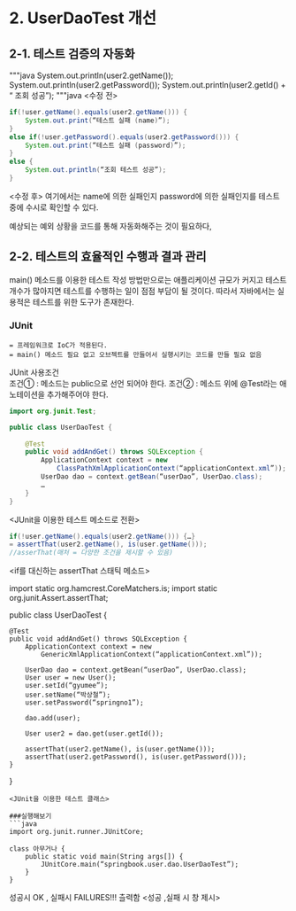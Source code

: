 # 2. UserDaoTest 개선
## 2-1. 테스트 검증의 자동화

"""java
System.out.println(user2.getName());
System.out.println(user2.getPassword());
System.out.println(user2.getId() + “ 조회 성공”);
"""java
<수정 전>
```java
if(!user.getName().equals(user2.getName())) {
	System.out.print(“테스트 실패 (name)”);
}
else if(!user.getPassword().equals(user2.getPassword())) {
	System.out.print(“테스트 실패 (password)”);
}
else {
	System.out.println(“조회 테스트 성공”);
}
```
<수정 후>
여기에서는 name에 의한 실패인지 password에 의한 실패인지를 테스트 중에 수시로 확인할 수 있다.

예상되는 예외 상황을 코드를 통해 자동화해주는 것이 필요하다,

## 2-2. 테스트의 효율적인 수행과 결과 관리
main() 메소드를 이용한 테스트 작성 방법만으로는 애플리케이션 규모가 커지고 테스트 개수가 많아지면 테스트를 수행하는 일이 점점 부담이 될 것이다.
 따라서 자바에서는 실용적은 테스트를 위한 도구가 존재한다.
### JUnit  
	= 프레임워크로 IoC가 적용된다.
	= main() 메소드 필요 없고 오브젝트를 만들어서 실행시키는 코드를 만들 필요 없음
JUnit 사용조건	
	조건① : 메소드는 public으로 선언 되어야 한다.
	조건② : 메소드 위에 @Test라는 애노테이션을 추가해주어야 한다.
```java
import org.junit.Test;

public class UserDaoTest {
	
	@Test
	public void addAndGet() throws SQLException {
		ApplicationContext context = new 
			ClassPathXmlApplicationContext(“applicationContext.xml”));
		UserDao dao = context.getBean(“userDao”, UserDao.class);
		…
	}
}
```
<JUnit을 이용한 테스트 메소드로 전환>
```java
if(!user.getName().equals(user2.getName())) {…}
= assertThat(user2.getName(), is(user.getName()));
//asserThat(매처 = 다양한 조건을 제시할 수 있음)
```
<if를 대신하는 assertThat 스태틱 메소드>

import static org.hamcrest.CoreMatchers.is;
import static org.junit.Assert.assertThat;

public class UserDaoTest {
	
	@Test
	public void addAndGet() throws SQLException {
		ApplicationContext context = new 
			GenericXmlApplicationContext(“applicationContext.xml”));
		
		UserDao dao = context.getBean(“userDao”, UserDao.class);
		User user = new User();
		user.setId(“gyumee”);
		user.setName(“박상철”);
		user.setPassword(“springno1”);

		dao.add(user);
		
		User user2 = dao.get(user.getId());
		
		assertThat(user2.getName(), is(user.getName()));
		assertThat(user2.getPassword(), is(user.getPassword()));
	}
}
```
<JUnit을 이용한 테스트 클래스>

###실행해보기
```java
import org.junit.runner.JUnitCore;

class 아무거나 {
	public static void main(String args[]) {
		JUnitCore.main(“springbook.user.dao.UserDaoTest”);
	}
}
```
성공시 OK , 실패시 FAILURES!!! 츨력함
<성공 ,실패 시 창 제시>
